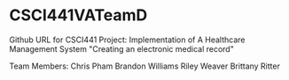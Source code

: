 # CSCI441VATeamD

Github URL for CSCI441 Project:
Implementation of A Healthcare Management System
"Creating an electronic medical record" 

Team Members: 
Chris Pham 
Brandon Williams 
Riley Weaver
Brittany Ritter 
